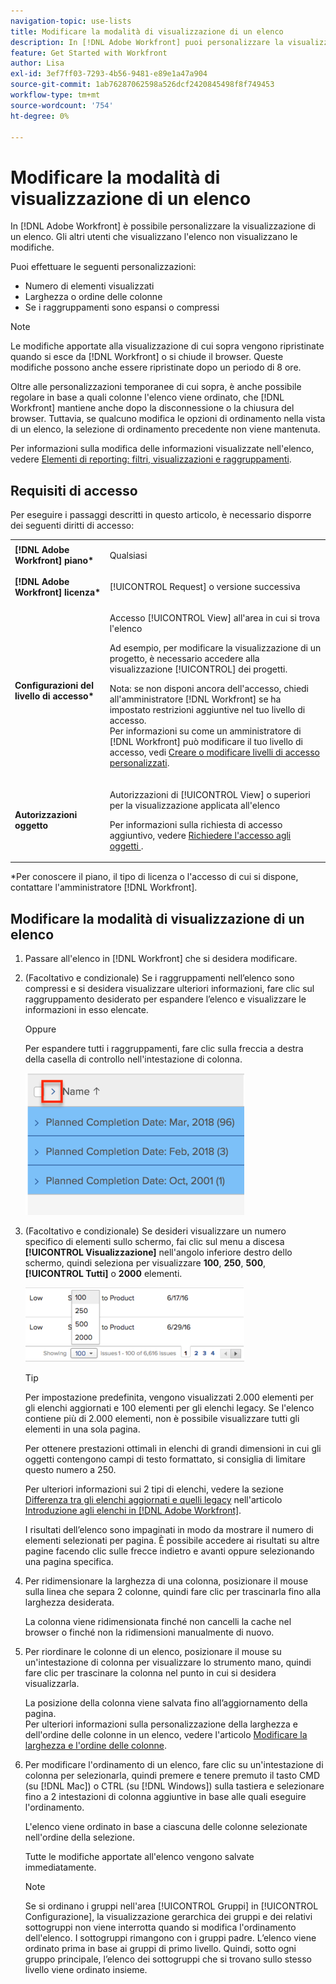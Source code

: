 ```yaml
---
navigation-topic: use-lists
title: Modificare la modalità di visualizzazione di un elenco
description: In [!DNL Adobe Workfront] puoi personalizzare la visualizzazione di un elenco. Gli altri utenti che visualizzano l'elenco non visualizzano le modifiche.
feature: Get Started with Workfront
author: Lisa
exl-id: 3ef7ff03-7293-4b56-9481-e89e1a47a904
source-git-commit: 1ab76287062598a526dcf2420845498f8f749453
workflow-type: tm+mt
source-wordcount: '754'
ht-degree: 0%

---
```


# Modificare la modalità di visualizzazione di un elenco

In [!DNL Adobe Workfront] è possibile personalizzare la visualizzazione di un elenco. Gli altri utenti che visualizzano l&#39;elenco non visualizzano le modifiche.

Puoi effettuare le seguenti personalizzazioni:

* Numero di elementi visualizzati
* Larghezza o ordine delle colonne
* Se i raggruppamenti sono espansi o compressi

>[!NOTE]
>
>Le modifiche apportate alla visualizzazione di cui sopra vengono ripristinate quando si esce da [!DNL Workfront] o si chiude il browser. Queste modifiche possono anche essere ripristinate dopo un periodo di 8 ore.

Oltre alle personalizzazioni temporanee di cui sopra, è anche possibile regolare in base a quali colonne l&#39;elenco viene ordinato, che [!DNL Workfront] mantiene anche dopo la disconnessione o la chiusura del browser. Tuttavia, se qualcuno modifica le opzioni di ordinamento nella vista di un elenco, la selezione di ordinamento precedente non viene mantenuta.

Per informazioni sulla modifica delle informazioni visualizzate nell&#39;elenco, vedere [Elementi di reporting: filtri, visualizzazioni e raggruppamenti](../../../reports-and-dashboards/reports/reporting-elements/reporting-elements-filters-views-groupings.md).

## Requisiti di accesso

Per eseguire i passaggi descritti in questo articolo, è necessario disporre dei seguenti diritti di accesso:

<table style="table-layout:auto"> 
 <col> 
 <col> 
 <tbody> 
  <tr> 
   <td role="rowheader"><strong>[!DNL Adobe Workfront] piano*</strong></td> 
   <td> <p>Qualsiasi</p> </td> 
  </tr> 
  <tr> 
   <td role="rowheader"><strong>[!DNL Adobe Workfront] licenza*</strong></td> 
   <td> <p>[!UICONTROL Request] o versione successiva</p> </td> 
  </tr> 
  <tr> 
   <td role="rowheader"><strong>Configurazioni del livello di accesso*</strong></td> 
   <td> <p>Accesso [!UICONTROL View] all'area in cui si trova l'elenco</p> <p>Ad esempio, per modificare la visualizzazione di un progetto, è necessario accedere alla visualizzazione [!UICONTROL] dei progetti.</p> <p>Nota: se non disponi ancora dell'accesso, chiedi all'amministratore [!DNL Workfront] se ha impostato restrizioni aggiuntive nel tuo livello di accesso.<br>Per informazioni su come un amministratore di [!DNL Workfront] può modificare il tuo livello di accesso, vedi <a href="../../../administration-and-setup/add-users/configure-and-grant-access/create-modify-access-levels.md" class="MCXref xref">Creare o modificare livelli di accesso personalizzati</a>.</p> </td> 
  </tr> 
  <tr> 
   <td role="rowheader"><strong>Autorizzazioni oggetto</strong></td> 
   <td> <p>Autorizzazioni di [!UICONTROL View] o superiori per la visualizzazione applicata all'elenco</p> <p>Per informazioni sulla richiesta di accesso aggiuntivo, vedere <a href="../../../workfront-basics/grant-and-request-access-to-objects/request-access.md" class="MCXref xref">Richiedere l'accesso agli oggetti </a>.</p> </td> 
  </tr> 
 </tbody> 
</table>

&#42;Per conoscere il piano, il tipo di licenza o l&#39;accesso di cui si dispone, contattare l&#39;amministratore [!DNL Workfront].

## Modificare la modalità di visualizzazione di un elenco

1. Passare all&#39;elenco in [!DNL Workfront] che si desidera modificare.

   <!--
   <p data-mc-conditions="QuicksilverOrClassic.Draft mode"> 
   <MadCap:conditionalText data-mc-conditions="QuicksilverOrClassic.Draft mode">
   By default, groupings are collapsed.
   </MadCap:conditionalText>
   <br> </p>
   -->

1. (Facoltativo e condizionale) Se i raggruppamenti nell’elenco sono compressi e si desidera visualizzare ulteriori informazioni, fare clic sul raggruppamento desiderato per espandere l’elenco e visualizzare le informazioni in esso elencate.

   Oppure

   Per espandere tutti i raggruppamenti, fare clic sulla freccia a destra della casella di controllo nell&#39;intestazione di colonna.

   ![expand_groupings__1_.png](assets/expand-groupings--1--350x227.png)

1. (Facoltativo e condizionale) Se desideri visualizzare un numero specifico di elementi sullo schermo, fai clic sul menu a discesa **[!UICONTROL Visualizzazione]** nell&#39;angolo inferiore destro dello schermo, quindi seleziona per visualizzare **100**, **250**, **500**, **[!UICONTROL Tutti]** o **2000** elementi.

   ![](assets/list-number-page-350x119.png)

   >[!TIP]
   >
   >Per impostazione predefinita, vengono visualizzati 2.000 elementi per gli elenchi aggiornati e 100 elementi per gli elenchi legacy. Se l&#39;elenco contiene più di 2.000 elementi, non è possibile visualizzare tutti gli elementi in una sola pagina.
   >
   >
   >Per ottenere prestazioni ottimali in elenchi di grandi dimensioni in cui gli oggetti contengono campi di testo formattato, si consiglia di limitare questo numero a 250.
   >
   >
   >Per ulteriori informazioni sui 2 tipi di elenchi, vedere la sezione [Differenza tra gli elenchi aggiornati e quelli legacy](../../../workfront-basics/navigate-workfront/use-lists/view-items-in-a-list.md#updated) nell&#39;articolo [Introduzione agli elenchi in [!DNL Adobe Workfront]](../../../workfront-basics/navigate-workfront/use-lists/view-items-in-a-list.md).

   I risultati dell’elenco sono impaginati in modo da mostrare il numero di elementi selezionati per pagina. È possibile accedere ai risultati su altre pagine facendo clic sulle frecce indietro e avanti oppure selezionando una pagina specifica.

1. Per ridimensionare la larghezza di una colonna, posizionare il mouse sulla linea che separa 2 colonne, quindi fare clic per trascinarla fino alla larghezza desiderata.

   La colonna viene ridimensionata finché non cancelli la cache nel browser o finché non la ridimensioni manualmente di nuovo.

1. Per riordinare le colonne di un elenco, posizionare il mouse su un&#39;intestazione di colonna per visualizzare lo strumento mano, quindi fare clic per trascinare la colonna nel punto in cui si desidera visualizzarla.

   La posizione della colonna viene salvata fino all’aggiornamento della pagina.\
   Per ulteriori informazioni sulla personalizzazione della larghezza e dell&#39;ordine delle colonne in un elenco, vedere l&#39;articolo [Modificare la larghezza e l&#39;ordine delle colonne](../../../reports-and-dashboards/reports/reporting-elements/modify-column-width-order.md).

1. Per modificare l&#39;ordinamento di un elenco, fare clic su un&#39;intestazione di colonna per selezionarla, quindi premere e tenere premuto il tasto CMD (su [!DNL Mac]) o CTRL (su [!DNL Windows]) sulla tastiera e selezionare fino a 2 intestazioni di colonna aggiuntive in base alle quali eseguire l&#39;ordinamento.

   L&#39;elenco viene ordinato in base a ciascuna delle colonne selezionate nell&#39;ordine della selezione.

   Tutte le modifiche apportate all&#39;elenco vengono salvate immediatamente.

   >[!NOTE]
   >
   >Se si ordinano i gruppi nell&#39;area [!UICONTROL Gruppi] in [!UICONTROL Configurazione], la visualizzazione gerarchica dei gruppi e dei relativi sottogruppi non viene interrotta quando si modifica l&#39;ordinamento dell&#39;elenco. I sottogruppi rimangono con i gruppi padre. L’elenco viene ordinato prima in base ai gruppi di primo livello. Quindi, sotto ogni gruppo principale, l’elenco dei sottogruppi che si trovano sullo stesso livello viene ordinato insieme.
